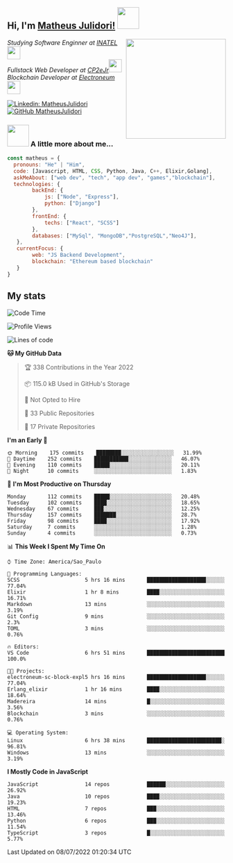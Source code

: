 <h2> Hi, I'm <a href="https://matheusjulidori.github.io" target="_blank">Matheus Julidori!</a> <img src="https://media.giphy.com/media/12oufCB0MyZ1Go/giphy.gif" width="50"></h2>
<img align='right' src="https://media.giphy.com/media/3oKIPnAiaMCws8nOsE/giphy.gif" width="230" height="auto">
<p><em>Studying Software Enginner at <a href="http://www.inatel.br" target="_blank">INATEL</a><img src="https://media.giphy.com/media/fYSnHlufseco8Fh93Z/giphy.gif" width="30"></br>
  Fullstack Web Developer at <a href="http://www.cp2ejr.com.br" target="_blank">CP2eJr</a><img src="https://media.giphy.com/media/WUlplcMpOCEmTGBtBW/giphy.gif" width="30"></br>
  Blockchain Developer at <a href="https://www.electroneum.com" target="_blank">Electroneum</a><img src="https://media.giphy.com/media/WUlplcMpOCEmTGBtBW/giphy.gif" width="30"> 
</em></p>

[![Linkedin: MatheusJulidori](https://img.shields.io/badge/-MatheusJulidori-blue?style=flat-square&logo=Linkedin&logoColor=white&link=https://www.linkedin.com/in/MatheusJulidori/)](https://www.linkedin.com/in/MatheusJulidori/)
[![GitHub MatheusJulidori](https://img.shields.io/github/followers/matheusjulidori?label=follow&style=social)](https://github.com/MatheusJulidori)


### <img src="https://media.giphy.com/media/VgCDAzcKvsR6OM0uWg/giphy.gif" width="50"> A little more about me...  

```javascript
const matheus = {
  pronouns: "He" | "Him",
  code: [Javascript, HTML, CSS, Python, Java, C++, Elixir,Golang],
  askMeAbout: ["web dev", "tech", "app dev", "games","blockchain"],
  technologies: {
        backEnd: {
            js: ["Node", "Express"],
            python: ["Django"]
        },
        frontEnd: {
            techs: ["React", "SCSS"]
        },
        databases: ["MySql", "MongoDB","PostgreSQL","Neo4J"],
   },
   currentFocus: {
        web: "JS Backend Development",
        blockchain: "Ethereum based blockchain"
   }
}
```
<h2>My stats</h2>

<!--START_SECTION:waka-->
![Code Time](http://img.shields.io/badge/Code%20Time-190%20hrs%2010%20mins-blue)

![Profile Views](http://img.shields.io/badge/Profile%20Views-3-blue)

![Lines of code](https://img.shields.io/badge/From%20Hello%20World%20I%27ve%20Written-612%20Thousand%20lines%20of%20code-blue)

**🐱 My GitHub Data** 

> 🏆 338 Contributions in the Year 2022
 > 
> 📦 115.0 kB Used in GitHub's Storage 
 > 
> 🚫 Not Opted to Hire
 > 
> 📜 33 Public Repositories 
 > 
> 🔑 17 Private Repositories  
 > 
**I'm an Early 🐤** 

```text
🌞 Morning    175 commits    ████████░░░░░░░░░░░░░░░░░   31.99% 
🌆 Daytime    252 commits    ███████████░░░░░░░░░░░░░░   46.07% 
🌃 Evening    110 commits    █████░░░░░░░░░░░░░░░░░░░░   20.11% 
🌙 Night      10 commits     ░░░░░░░░░░░░░░░░░░░░░░░░░   1.83%

```
📅 **I'm Most Productive on Thursday** 

```text
Monday       112 commits    █████░░░░░░░░░░░░░░░░░░░░   20.48% 
Tuesday      102 commits    ████░░░░░░░░░░░░░░░░░░░░░   18.65% 
Wednesday    67 commits     ███░░░░░░░░░░░░░░░░░░░░░░   12.25% 
Thursday     157 commits    ███████░░░░░░░░░░░░░░░░░░   28.7% 
Friday       98 commits     ████░░░░░░░░░░░░░░░░░░░░░   17.92% 
Saturday     7 commits      ░░░░░░░░░░░░░░░░░░░░░░░░░   1.28% 
Sunday       4 commits      ░░░░░░░░░░░░░░░░░░░░░░░░░   0.73%

```


📊 **This Week I Spent My Time On** 

```text
⌚︎ Time Zone: America/Sao_Paulo

💬 Programming Languages: 
SCSS                     5 hrs 16 mins       ███████████████████░░░░░░   77.04% 
Elixir                   1 hr 8 mins         ████░░░░░░░░░░░░░░░░░░░░░   16.71% 
Markdown                 13 mins             ░░░░░░░░░░░░░░░░░░░░░░░░░   3.19% 
Git Config               9 mins              ░░░░░░░░░░░░░░░░░░░░░░░░░   2.3% 
TOML                     3 mins              ░░░░░░░░░░░░░░░░░░░░░░░░░   0.76%

🔥 Editors: 
VS Code                  6 hrs 51 mins       █████████████████████████   100.0%

🐱‍💻 Projects: 
electroneum-sc-block-expl5 hrs 16 mins       ███████████████████░░░░░░   77.04% 
Erlang_elixir            1 hr 16 mins        ████░░░░░░░░░░░░░░░░░░░░░   18.64% 
Madereira                14 mins             █░░░░░░░░░░░░░░░░░░░░░░░░   3.56% 
Blockchain               3 mins              ░░░░░░░░░░░░░░░░░░░░░░░░░   0.76%

💻 Operating System: 
Linux                    6 hrs 38 mins       ████████████████████████░   96.81% 
Windows                  13 mins             ░░░░░░░░░░░░░░░░░░░░░░░░░   3.19%

```

**I Mostly Code in JavaScript** 

```text
JavaScript               14 repos            ██████░░░░░░░░░░░░░░░░░░░   26.92% 
Java                     10 repos            ████░░░░░░░░░░░░░░░░░░░░░   19.23% 
HTML                     7 repos             ███░░░░░░░░░░░░░░░░░░░░░░   13.46% 
Python                   6 repos             ███░░░░░░░░░░░░░░░░░░░░░░   11.54% 
TypeScript               3 repos             █░░░░░░░░░░░░░░░░░░░░░░░░   5.77%

```



 Last Updated on 08/07/2022 01:20:34 UTC
<!--END_SECTION:waka-->
